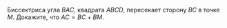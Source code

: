 Биссектриса угла $BAC,$ квадрата $ABCD,$ пересекает сторону $BC$ в точке $M.$ Докажите, что $AC=BC+BM.$